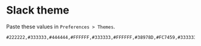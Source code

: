 # Slack theme

Paste these values in `Preferences > Themes`.

```text
#222222,#333333,#444444,#FFFFFF,#333333,#FFFFFF,#38978D,#FC7459,#333333,#FFFFFF
```
